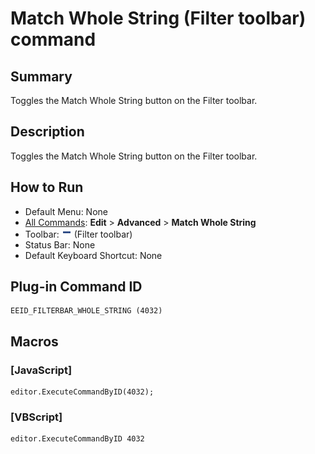 # Match Whole String (Filter toolbar) command

## Summary

Toggles the Match Whole String button on the Filter toolbar.

## Description

Toggles the Match Whole String button on the Filter toolbar.

## How to Run

- Default Menu: None
- [All Commands](../tools/all_commands): **Edit** \> **Advanced**
\> **Match Whole String**
- Toolbar: ![](../../images/filterbar_whole_string.png) (Filter toolbar)
- Status Bar: None
- Default Keyboard Shortcut: None

## Plug-in Command ID

```
EEID_FILTERBAR_WHOLE_STRING (4032)
```

## Macros

### \[JavaScript\]

```
editor.ExecuteCommandByID(4032);
```

### \[VBScript\]

```
editor.ExecuteCommandByID 4032
```
